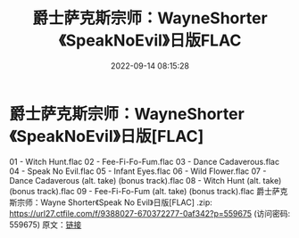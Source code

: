 ﻿---
title: 爵士萨克斯宗师：WayneShorter《SpeakNoEvil》日版FLAC
date: 2022-09-14 08:15:28
categories: 古典音乐、新世纪、纯音雅乐
tags: 纯音雅乐
---
# 爵士萨克斯宗师：WayneShorter《SpeakNoEvil》日版[FLAC]

01 - Witch Hunt.flac
02 - Fee-Fi-Fo-Fum.flac
03 - Dance Cadaverous.flac
04 - Speak No Evil.flac
05 - Infant Eyes.flac
06 - Wild Flower.flac
07 - Dance Cadaverous (alt. take) (bonus track).flac
08 - Witch Hunt (alt. take) (bonus track).flac
09 - Fee-Fi-Fo-Fum (alt. take) (bonus track).flac
爵士萨克斯宗师：Wayne Shorter《Speak No Evil》日版[FLAC] .zip: https://url27.ctfile.com/f/9388027-670372277-0af342?p=559675
(访问密码: 559675)
原文：[链接](https://blog.sina.com.cn/s/blog_1647c7e7601030zed.html)